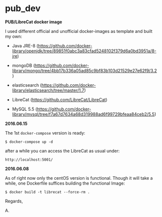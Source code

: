 # pub_dev
**PUB/LibreCat docker image**

I used different official and unofficial docker-images as template and built my own:

* Java JRE-8 (https://github.com/docker-library/openjdk/tree/89851f0abc3a83cfad5248102f379d6a0bd3951a/8-jre)

* mongoDB (https://github.com/docker-library/mongo/tree/4bb17b336a05ad85c9bf83b103d21529e27e62f9/3.2)

* elasticsearch (https://github.com/docker-library/elasticsearch/tree/master/1.7)

* LibreCat (https://github.com/LibreCat/LibreCat)

* MySQL 5.5 (https://github.com/docker-library/mysql/tree/f7a67d7634a68d319988ad6f99729bfeaa84ceb2/5.5)


**__2016.06.15__**

The 1st `docker-compose` version is ready:

```
$ docker-compose up -d
```

after a while you can access the LibreCat as usual under:

    http://localhost:5001/

**__2016.06.08__**

As of right now only the centOS version is functional. Though it will take a while, one Dockerfile suffices
building the functional Image:

```
$ docker build -t librecat --force-rm .
```

Regards,

A.
